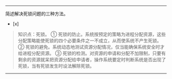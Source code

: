 ---
简述解决死锁问题的三种方法。
- [x]  

> 知识点：死锁。
> ① 死锁的防止。系统按预定的策略为进程分配资源，这些分配策略能使死锁的四个必要条件之一不成立，从而使系统不产生死锁。 ②
> 死锁的避免。系统动态地测试资源分配情况，仅当能确保系统安全时才给进程分配资源。 ③
> 死锁的检测。对资源的申请和分配不加限制，只要有剩余的资源就呆把资源分配给申请者，操作系统要定时判断系统是否出现了死锁，当有死锁发生时设法解除死锁。

---
